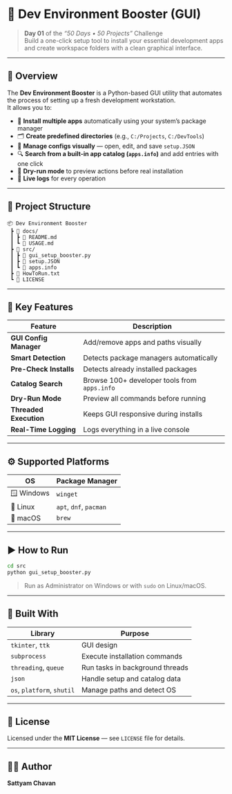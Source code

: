 # 🚀 Dev Environment Booster (GUI)

> **Day 01** of the *“50 Days • 50 Projects”* Challenge  
> Build a one-click setup tool to install your essential development apps and create workspace folders with a clean graphical interface.

---

## 🧩 Overview

The **Dev Environment Booster** is a Python-based GUI utility that automates the process of setting up a fresh development workstation.  
It allows you to:

- 🧱 **Install multiple apps** automatically using your system’s package manager  
- 🗂️ **Create predefined directories** (e.g., `C:/Projects`, `C:/DevTools`)  
- 🧭 **Manage configs visually** — open, edit, and save `setup.JSON`  
- 🔍 **Search from a built-in app catalog (`apps.info`)** and add entries with one click  
- 🧪 **Dry-run mode** to preview actions before real installation  
- 📜 **Live logs** for every operation  

---

## 📁 Project Structure

```
📦 Dev Environment Booster
 ┣ 📂 docs/
 ┃ ┣ 📄 README.md
 ┃ ┗ 📄 USAGE.md
 ┣ 📂 src/
 ┃ ┣ 📄 gui_setup_booster.py
 ┃ ┣ 📄 setup.JSON
 ┃ ┗ 📄 apps.info
 ┣ 📄 HowToRun.txt
 ┗ 📄 LICENSE
```

---

## 🧠 Key Features

| Feature | Description |
|----------|-------------|
| **GUI Config Manager** | Add/remove apps and paths visually |
| **Smart Detection** | Detects package managers automatically |
| **Pre-Check Installs** | Detects already installed packages |
| **Catalog Search** | Browse 100+ developer tools from `apps.info` |
| **Dry-Run Mode** | Preview all commands before running |
| **Threaded Execution** | Keeps GUI responsive during installs |
| **Real-Time Logging** | Logs everything in a live console |

---

## ⚙️ Supported Platforms

| OS | Package Manager |
|----|------------------|
| 🪟 Windows | `winget` |
| 🐧 Linux | `apt`, `dnf`, `pacman` |
| 🍎 macOS | `brew` |

---

## ▶️ How to Run

```bash
cd src
python gui_setup_booster.py
```

> Run as Administrator on Windows or with `sudo` on Linux/macOS.

---

## 🧱 Built With

| Library | Purpose |
|----------|----------|
| `tkinter`, `ttk` | GUI design |
| `subprocess` | Execute installation commands |
| `threading`, `queue` | Run tasks in background threads |
| `json` | Handle setup and catalog data |
| `os`, `platform`, `shutil` | Manage paths and detect OS |

---

## 🧾 License

Licensed under the **MIT License** — see `LICENSE` file for details.

---

## 👨‍💻 Author

**Sattyam Chavan**  

